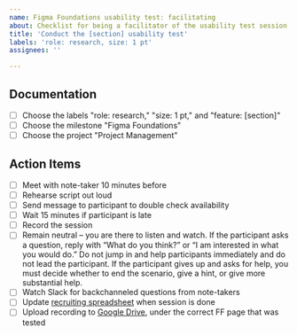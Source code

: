 ```yaml
---
name: Figma Foundations usability test: facilitating
about: Checklist for being a facilitator of the usability test session.
title: 'Conduct the [section] usability test'
labels: 'role: research, size: 1 pt'
assignees: ''

---
```

## Documentation

- [ ] Choose the labels "role: research," "size: 1 pt," and "feature: [section]"
- [ ] Choose the milestone "Figma Foundations"
- [ ] Choose the project "Project Management"

## Action Items

- [ ] Meet with note-taker 10 minutes before
- [ ] Rehearse script out loud
- [ ] Send message to participant to double check availability
- [ ] Wait 15 minutes if participant is late
- [ ] Record the session
- [ ] Remain neutral – you are there to listen and watch. If the participant asks a question, reply with “What do you think?” or “I am interested in what you would do.” Do not jump in and help participants immediately and do not lead the participant. If the participant gives up and asks for help, you must decide whether to end the scenario, give a hint, or give more substantial help.
- [ ] Watch Slack for backchanneled questions from note-takers
- [ ] Update [recruiting spreadsheet](https://docs.google.com/spreadsheets/d/1wrx3dQXbti8kHvRdQFHuarW34DVnj0LNBs5nr3HDfBg/edit#gid=0) when session is done
- [ ] Upload recording to [Google Drive](https://drive.google.com/drive/u/0/folders/1XmT-fMEY5L82acY3aQC98v7misBPmDXb), under the correct FF page that was tested
